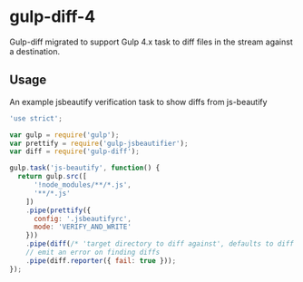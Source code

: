 # gulp-diff-4

Gulp-diff migrated to support Gulp 4.x task to diff files in the stream against a destination.

## Usage

An example jsbeautify verification task to show diffs from js-beautify

```javascript
'use strict';

var gulp = require('gulp');
var prettify = require('gulp-jsbeautifier');
var diff = require('gulp-diff');

gulp.task('js-beautify', function() {
  return gulp.src([
      '!node_modules/**/*.js',
      '**/*.js'
    ])
    .pipe(prettify({
      config: '.jsbeautifyrc',
      mode: 'VERIFY_AND_WRITE'
    }))
    .pipe(diff(/* 'target directory to diff against', defaults to diff against original source file */))
    // emit an error on finding diffs
    .pipe(diff.reporter({ fail: true }));
});
```
